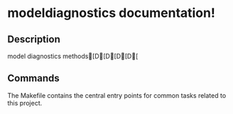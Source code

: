 # modeldiagnostics documentation!

## Description

model diagnostics methods[D[D[D[D[

## Commands

The Makefile contains the central entry points for common tasks related to this project.

